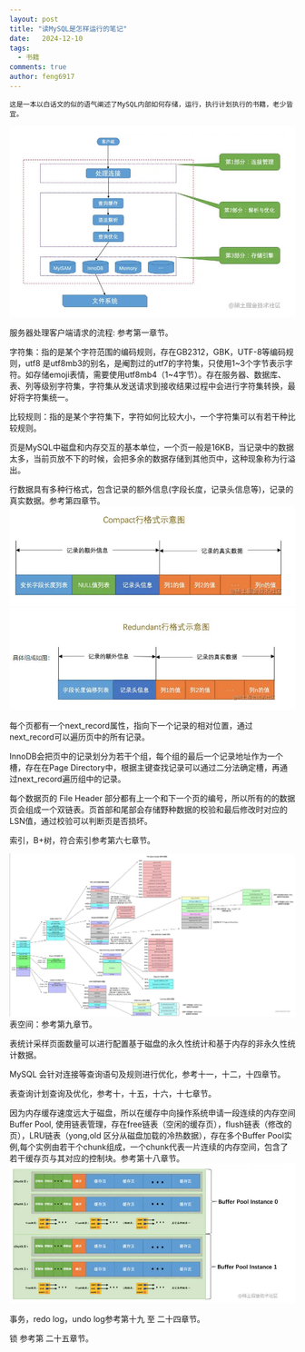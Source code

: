 ```yaml
---
layout: post
title: "读MySQL是怎样运行的笔记"
date:   2024-12-10
tags: 
  - 书籍
comments: true
author: feng6917
---
```


`这是一本以白话文的似的语气阐述了MySQL内部如何存储，运行，执行计划执行的书籍，老少皆宜。`

<!-- more -->

![img](../images/2020-3-3/84.jpg)

服务器处理客户端请求的流程: 参考第一章节。

字符集：指的是某个字符范围的编码规则，存在GB2312，GBK，UTF-8等编码规则，utf8 是utf8mb3的别名，是阉割过的utf7的字符集，只使用1~3个字节表示字符。如存储emoji表情，需要使用utf8mb4（1~4字节）。存在服务器、数据库、表、列等级别字符集，字符集从发送请求到接收结果过程中会进行字符集转换，最好将字符集统一。

比较规则：指的是某个字符集下，字符如何比较大小，一个字符集可以有若干种比较规则。

页是MySQL中磁盘和内存交互的基本单位，一个页一般是16KB，当记录中的数据太多，当前页放不下的时候，会把多余的数据存储到其他页中，这种现象称为行溢出。

行数据具有多种行格式，包含记录的额外信息(字段长度，记录头信息等)，记录的真实数据。参考第四章节。
![img](../images/2020-3-3/85.jpg)
![img](../images/2020-3-3/86.jpg)

每个页都有一个next_record属性，指向下一个记录的相对位置，通过next_record可以遍历页中的所有记录。

InnoDB会把页中的记录划分为若干个组，每个组的最后一个记录地址作为一个槽，存在在Page Directory中，根据主键查找记录可以通过二分法确定槽，再通过next_record遍历组中的记录。

每个数据页的 File Header 部分都有上一个和下一个页的编号，所以所有的的数据页会组成一个双链表。页首部和尾部会存储野种数据的校验和最后修改时对应的LSN值，通过校验可以判断页是否损坏。

索引，B+树，符合索引参考第六七章节。

![img](../images/2020-3-3/87.jpg)
表空间：参考第九章节。

表统计采样页面数量可以进行配置基于磁盘的永久性统计和基于内存的非永久性统计数据。

MySQL 会针对连接等查询语句及规则进行优化，参考十一，十二，十四章节。

表查询计划查询及优化，参考十，十五，十六，十七章节。

因为内存缓存速度远大于磁盘，所以在缓存中向操作系统申请一段连续的内存空间 Buffer Pool, 使用链表管理，存在free链表（空闲的缓存页），flush链表（修改的页），LRU链表（yong,old 区分从磁盘加载的冷热数据），存在多个Buffer Pool实例,每个实例由若干个chunk组成，一个chunk代表一片连续的内存空间，包含了若干缓存页与其对应的控制块。参考第十八章节。
![img](../images/2020-3-3/88.jpg)

事务，redo log，undo log参考第十九 至 二十四章节。

锁 参考第 二十五章节。
